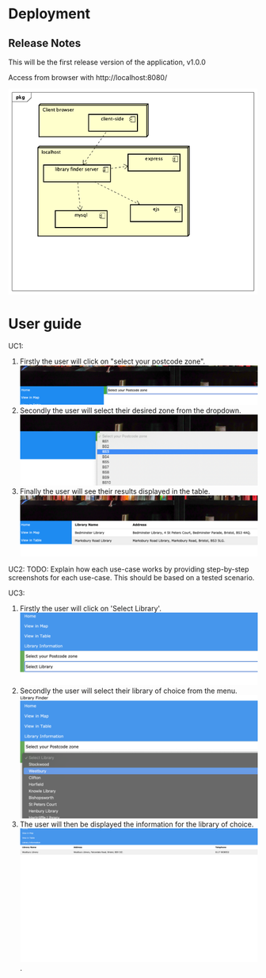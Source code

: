 # Deployment

## Release Notes

This will be the first release version of the application, v1.0.0

Access from browser with http://localhost:8080/

![Insert Deployment diagram here](images/deployment.png)

# User guide
UC1:
1. Firstly the user will click on "select your postcode zone".
![Insert screenshots here](images/uc1-1.png)
2. Secondly the user will select their desired zone from the dropdown. 
![Insert screenshots here](images/uc1-2.png)
3. Finally the user will see their results displayed in the table.
![Insert screenshots here](images/uc1-3.png)

UC2:
TODO: Explain how each use-case works by providing step-by-step screenshots for each use-case. This should be based on a tested scenario.

UC3:
1. Firstly the user will click on 'Select Library'.
![Insert screenshot here](images/uc3-1.png)
2. Secondly the user will select their library of choice from the menu.
![Insert screenshot here](images/uc3-2.png)
3. The user will then be displayed the information for the library of choice.
![Insert screenshot here](images/uc3.3.png)
.
